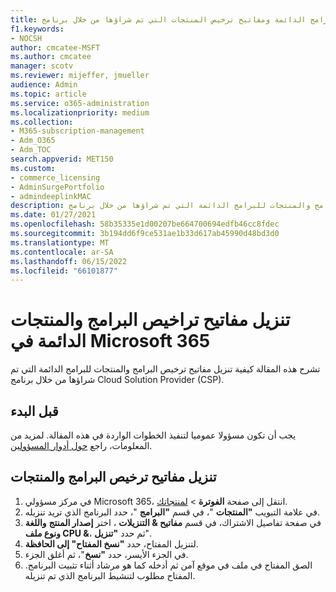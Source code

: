 ```yaml
---
title: تنزيل البرامج الدائمة ومفاتيح ترخيص المنتجات التي تم شراؤها من خلال برنامج Cloud Solution Provider (CSP)
f1.keywords:
- NOCSH
author: cmcatee-MSFT
ms.author: cmcatee
manager: scotv
ms.reviewer: mijeffer, jmueller
audience: Admin
ms.topic: article
ms.service: o365-administration
ms.localizationpriority: medium
ms.collection:
- M365-subscription-management
- Adm_O365
- Adm_TOC
search.appverid: MET150
ms.custom:
- commerce_licensing
- AdminSurgePortfolio
- admindeeplinkMAC
description: تعرف على كيفية تنزيل مفاتيح ترخيص البرامج والمنتجات للبرامج الدائمة التي تم شراؤها من خلال برنامج Cloud Solution Provider (CSP).
ms.date: 01/27/2021
ms.openlocfilehash: 58b35335e1d00207be664700694edfb46cc8fdec
ms.sourcegitcommit: 3b194dd6f9ce531ae1b33d617ab45990d48bd3d0
ms.translationtype: MT
ms.contentlocale: ar-SA
ms.lasthandoff: 06/15/2022
ms.locfileid: "66101877"
---
```

# <a name="download-perpetual-software-and-product-license-keys-in-microsoft-365"></a>تنزيل مفاتيح تراخيص البرامج والمنتجات الدائمة في Microsoft 365

تشرح هذه المقالة كيفية تنزيل مفاتيح ترخيص البرامج والمنتجات للبرامج الدائمة التي تم شراؤها من خلال برنامج Cloud Solution Provider (CSP).

## <a name="before-you-begin"></a>قبل البدء

يجب أن تكون مسؤولا عموميا لتنفيذ الخطوات الواردة في هذه المقالة. لمزيد من المعلومات، راجع [حول أدوار المسؤولين](../add-users/about-admin-roles.md).

## <a name="download-software-and-product-license-keys"></a>تنزيل مفاتيح ترخيص البرامج والمنتجات

1. في مركز مسؤولي Microsoft 365، انتقل إلى صفحة **الفوترة** > <a href="https://go.microsoft.com/fwlink/p/?linkid=842054" target="_blank">لمنتجاتك</a>.
2. في علامة التبويب **"المنتجات** "، في قسم **"البرامج** "، حدد البرنامج الذي تريد تنزيله.
3. في صفحة تفاصيل الاشتراك، في قسم **مفاتيح & التنزيلات** ، اختر **إصدار المنتج** **واللغة** **ونوع ملف CPU &**، ثم حدد **"تنزيل**".
4. لتنزيل المفتاح، حدد **"نسخ المفتاح" إلى الحافظة**.
5. في الجزء الأيسر، حدد **"نسخ**"، ثم أغلق الجزء.
6. الصق المفتاح في ملف في موقع آمن ثم أدخله كما هو مرشاد أثناء تثبيت البرنامج. المفتاح مطلوب لتنشيط البرنامج الذي تم تنزيله.
